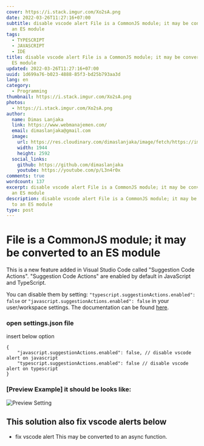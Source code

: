 ```yaml
---
cover: https://i.stack.imgur.com/Xo2sA.png
date: 2022-03-26T11:27:16+07:00
subtitle: disable vscode alert File is a CommonJS module; it may be converted to
  an ES module
tags:
  - TYPESCRIPT
  - JAVASCRIPT
  - IDE
title: disable vscode alert File is a CommonJS module; it may be converted to an
  ES module
updated: 2022-03-26T11:27:16+07:00
uuid: 1d699a76-b023-4888-85f3-bd25b793aa3d
lang: en
category:
  - Programming
thumbnail: https://i.stack.imgur.com/Xo2sA.png
photos:
  - https://i.stack.imgur.com/Xo2sA.png
author:
  name: Dimas Lanjaka
  link: https://www.webmanajemen.com/
  email: dimaslanjaka@gmail.com
  image:
    url: https://res.cloudinary.com/dimaslanjaka/image/fetch/https://imgdb.net/images/3600.jpg
    width: 1944
    height: 2592
  social_links:
    github: https://github.com/dimaslanjaka
    youtube: https://youtube.com/p/L3n4r0x
comments: true
wordcount: 137
excerpt: disable vscode alert File is a CommonJS module; it may be converted to
  an ES module
description: disable vscode alert File is a CommonJS module; it may be converted
  to an ES module
type: post
---
```


# File is a CommonJS module; it may be converted to an ES module
This is a new feature added in Visual Studio Code called "Suggestion Code Actions". "Suggestion Code Actions" are enabled by default in JavaScript and TypeScript.

You can disable them by setting: `"typescript.suggestionActions.enabled": false` or `"javascript.suggestionActions.enabled": false` in your user/workspace settings. The documentation can be found [here](https://code.visualstudio.com/docs/getstarted/settings).

### open settings.json file
insert below option
```jsonc
{
    "javascript.suggestionActions.enabled": false, // disable vscode alert on javascript
    "typescript.suggestionActions.enabled": false // disable vscode alert on typescript
}
```

### [Preview Example] it should be looks like:
![Preview Setting](https://i.stack.imgur.com/2AUwp.png)

## This solution also fix vscode alerts below
- fix vscode alert This may be converted to an async function.